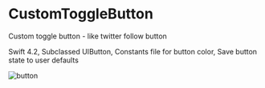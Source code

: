 # CustomToggleButton
Custom toggle button - like twitter follow button

Swift 4.2, 
Subclassed UIButton, 
Constants file for button color, 
Save button state to user defaults

![button](https://user-images.githubusercontent.com/26833905/45859967-1e50a080-bdb9-11e8-8c6a-6af4feae742d.png)

